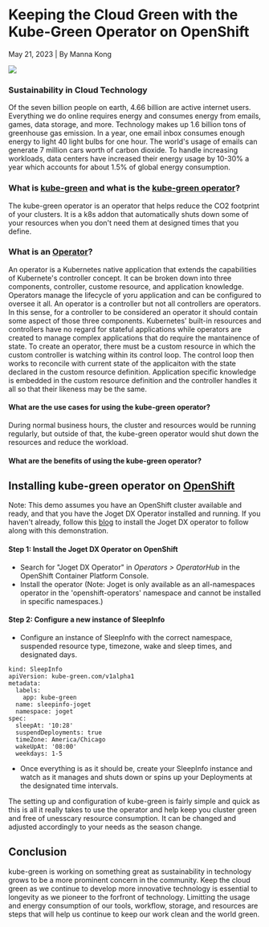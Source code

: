 # Keeping the Cloud Green with the Kube-Green Operator on OpenShift
May 21, 2023 | By Manna Kong

![](https://i.imgur.com/nvcP5iT.jpg)

### Sustainability in Cloud Technology

Of the seven billion people on earth, 4.66 billion are active internet users. Everything we do online requires energy and consumes energy from emails, games, data storage, and more. Technology makes up 1.6 billion tons of greenhouse gas emission. In a year, one email inbox consumes enough energy to light 40 light bulbs for one hour. The world's usage of emails can generate 7 million cars worth of carbon dioxide. To handle increasing workloads, data centers have increased their energy usage by 10-30% a year which accounts for about 1.5% of global energy consumption.

### What is [kube-green](https://kube-green.dev/) and what is the [kube-green operator](https://github.com/kube-green/kube-green)?

The kube-green operator is an operator that helps reduce the CO2 footprint of your clusters. It is a k8s addon that automatically shuts down some of your resources when you don't need them at designed times that you define. 

### What is an [Operator](https://www.cncf.io/blog/2022/06/15/kubernetes-operators-what-are-they-some-examples/#:~:text=K8s%20Operators%20are%20controllers%20for,Custom%20Resource%20Definitions%20(CRD).)?

An operator is a Kubernetes native application that extends the capabilities of Kubernete's controller concept. It can be broken down into three components, controller, custome resource, and application knowledge. Operators manage the lifecycle of yoru application and can be configured to oversee it all. An operator is a controller but not all controllers are operators. In this sense, for a controller to be considered an operator it should contain some aspect of those three components. Kubernetes' built-in resources and controllers have no regard for stateful applications while operators are created to manage complex applications that do require the mantainence of state. To create an operator, there must be a custom resource in which the custom controller is watching within its control loop. The control loop then works to reconcile with current state of the applicaiton with the state declared in the custom resource definition. Application specific knowledge is embedded in the custom resource definition and the controller handles it all so that their likeness may be the same. 

#### What are the use cases for using the kube-green operator?

During normal business hours, the cluster and resources would be running regularly, but outside of that, the kube-green operator would shut down the resources and reduce the workload. 

#### What are the benefits of using the kube-green operator?

## Installing kube-green operator on [OpenShift](https://www.redhat.com/en/technologies/cloud-computing/openshift)

Note: This demo assumes you have an OpenShift cluster available and ready, and that you have the Joget DX Operator installed and running. If you haven't already, follow this [blog](https://cloud.redhat.com/blog/no-more-coding-headaches-getting-straight-to-application-creation-with-the-joget-dx-operator-on-openshift) to install the Joget DX operator to follow along with this demonstration.

#### Step 1: Install the Joget DX Operator on OpenShift
- Search for "Joget DX Operator" in _Operators > OperatorHub_ in the OpenShift Container Platform Console.
- Install the operator (Note: Joget is only available as an all-namespaces operator in the 'openshift-operators' namespace and cannot be installed in specific namespaces.)

#### Step 2: Configure a new instance of SleepInfo
- Configure an instance of SleepInfo with the correct namespace, suspended resource type, timezone, wake and sleep times, and designated days.

```
kind: SleepInfo
apiVersion: kube-green.com/v1alpha1
metadata:
  labels:
    app: kube-green
  name: sleepinfo-joget
  namespace: joget
spec:
  sleepAt: '10:28'
  suspendDeployments: true
  timeZone: America/Chicago
  wakeUpAt: '08:00'
  weekdays: 1-5
```
- Once everything is as it should be, create your SleepInfo instance and watch as it manages and shuts down or spins up your Deployments at the designated time intervals.

The setting up and configuration of kube-green is fairly simple and quick as this is all it really takes to use the operator and help keep you cluster green and free of unesscary resource consumption. It can be changed and adjusted accordingly to your needs as the season change. 

## Conclusion

kube-green is working on something great as sustainability in technology grows to be a more prominent concern in the community. Keep the cloud green as we continue to develop more innovative technology is essential to longevity as we pioneer to the forfront of technology. Limitting the usage and energy consumption of our tools, workflow, storage, and resources are steps that will help us continue to keep our work clean and the world green.
